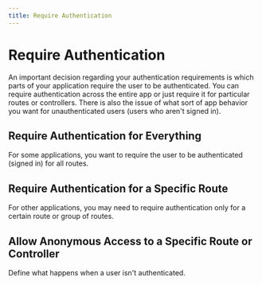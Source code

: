 ```yaml
---
title: Require Authentication
---
```

# Require Authentication

An important decision regarding your authentication requirements is which parts of your application require the user to be authenticated. You can require authentication across the entire app or just require it for particular routes or controllers. There is also the issue of what sort of app behavior you want for unauthenticated users (users who aren't signed in).

## Require Authentication for Everything

For some applications, you want to require the user to be authenticated (signed in) for all routes.

<StackSelector snippet="reqautheverything"/>

## Require Authentication for a Specific Route

For other applications, you may need to require authentication only for a certain route or group of routes.

<StackSelector snippet="reqauthspecific"/>

## Allow Anonymous Access to a Specific Route or Controller 

Define what happens when a user isn't authenticated. 

<StackSelector snippet="allowanon"/>
